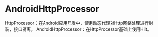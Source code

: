 # AndroidHttpProcessor
HttpProcessor：在Android应用开发中，使用动态代理对Http网络处理进行封装，接口隔离。 
AndroidHttpProcessor：在HttpProcessor基础上使用Hilt。
